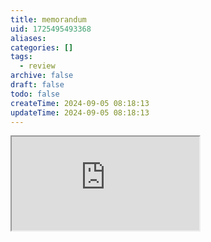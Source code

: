 ```yaml
---
title: memorandum
uid: 1725495493368
aliases:
categories: []
tags:
  - review
archive: false
draft: false
todo: false
createTime: 2024-09-05 08:18:13
updateTime: 2024-09-05 08:18:13
---
```


<iframe
  class="iframe_full"
  src="https://dict.youdao.com/result?word=memorandum&lang=en"
>
</iframe>
